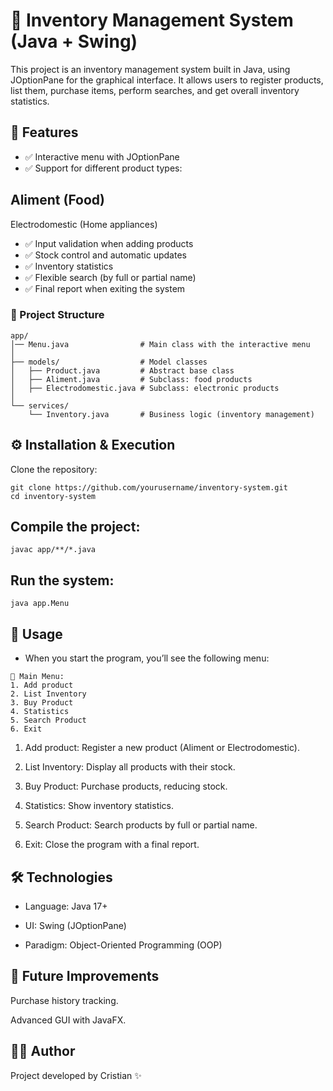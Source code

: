 # 🛒 Inventory Management System (Java + Swing)

This project is an inventory management system built in Java, using JOptionPane for the graphical interface.
It allows users to register products, list them, purchase items, perform searches, and get overall inventory statistics.

## 📌 Features

- ✅ Interactive menu with JOptionPane
- ✅ Support for different product types:

## Aliment (Food)

Electrodomestic (Home appliances)
- ✅ Input validation when adding products
- ✅ Stock control and automatic updates
- ✅ Inventory statistics
- ✅ Flexible search (by full or partial name)
- ✅ Final report when exiting the system


### 📂 Project Structure

```
app/
│── Menu.java                # Main class with the interactive menu
│
├── models/                  # Model classes
│   ├── Product.java         # Abstract base class
│   ├── Aliment.java         # Subclass: food products
│   ├── Electrodomestic.java # Subclass: electronic products
│
└── services/
    └── Inventory.java       # Business logic (inventory management)
```

## ⚙️ Installation & Execution

Clone the repository:
```
git clone https://github.com/yourusername/inventory-system.git
cd inventory-system
```

## Compile the project:
```
javac app/**/*.java
```

## Run the system:

```
java app.Menu
```

## 📖 Usage

- When you start the program, you’ll see the following menu:

```
👾 Main Menu:
1. Add product
2. List Inventory
3. Buy Product
4. Statistics
5. Search Product
6. Exit
```


1. Add product: Register a new product (Aliment or Electrodomestic).

2. List Inventory: Display all products with their stock.

3. Buy Product: Purchase products, reducing stock.

4. Statistics: Show inventory statistics.

5. Search Product: Search products by full or partial name.

6. Exit: Close the program with a final report.

## 🛠️ Technologies

- Language: Java 17+

- UI: Swing (JOptionPane)

- Paradigm: Object-Oriented Programming (OOP)

## 🚀 Future Improvements

Purchase history tracking.

Advanced GUI with JavaFX.


## 👨‍💻 Author

Project developed by Cristian ✨
